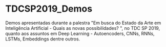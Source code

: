 # TDCSP2019_Demos
Demos apresentadas durante a palestra "Em busca do Estado da Arte em Inteligência Artificial - Quais as novas possibilidades? ", no TDC SP 2019, quanto aos assuntos em Deep Learning - Autoencoders, CNNs, RNNs, LSTMs, Embeddings dentre outros.
